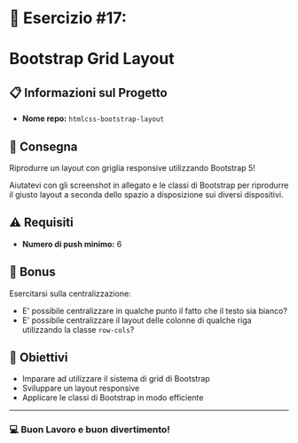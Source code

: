 # 🚀 Esercizio #17: 
# Bootstrap Grid Layout

## 📋 Informazioni sul Progetto
- **Nome repo:** `htmlcss-bootstrap-layout`

## 📝 Consegna
Riprodurre un layout con griglia responsive utilizzando Bootstrap 5!

Aiutatevi con gli screenshot in allegato e le classi di Bootstrap per riprodurre il giusto layout a seconda dello spazio a disposizione sui diversi dispositivi.

## ⚠️ Requisiti
- **Numero di push minimo:** 6

## 🌟 Bonus
Esercitarsi sulla centralizzazione:
- E' possibile centralizzare in qualche punto il fatto che il testo sia bianco?
- E' possibile centralizzare il layout delle colonne di qualche riga utilizzando la classe `row-cols`?

## 🎯 Obiettivi
- Imparare ad utilizzare il sistema di grid di Bootstrap
- Sviluppare un layout responsive
- Applicare le classi di Bootstrap in modo efficiente

---

### 💻 Buon Lavoro e buon divertimento!